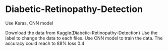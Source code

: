 # Diabetic-Retinopathy-Detection
Use Keras, CNN model

Download the data from Kaggle(Diabetic-Retinopathy-Detection)
Use the label to change the data to each files.
Use CNN model to train the data.
The accuracy could reach to 88% loss 0.4
